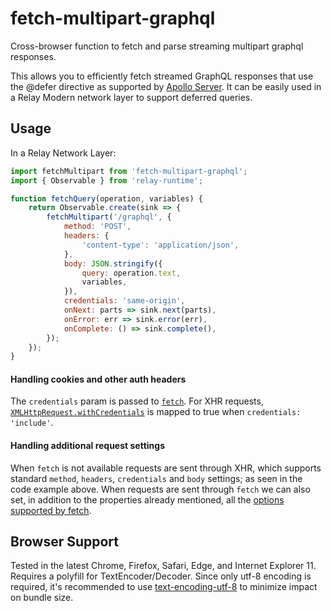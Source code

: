 # fetch-multipart-graphql

Cross-browser function to fetch and parse streaming multipart graphql responses.

This allows you to efficiently fetch streamed GraphQL responses that use the @defer directive as supported by [Apollo Server](https://blog.apollographql.com/introducing-defer-in-apollo-server-f6797c4e9d6e). It can be easily used in a Relay Modern network layer to support deferred queries.

## Usage

In a Relay Network Layer:

```javascript
import fetchMultipart from 'fetch-multipart-graphql';
import { Observable } from 'relay-runtime';

function fetchQuery(operation, variables) {
    return Observable.create(sink => {
        fetchMultipart('/graphql', {
            method: 'POST',
            headers: {
                'content-type': 'application/json',
            },
            body: JSON.stringify({
                query: operation.text,
                variables,
            }),
            credentials: 'same-origin',
            onNext: parts => sink.next(parts),
            onError: err => sink.error(err),
            onComplete: () => sink.complete(),
        });
    });
}
```

#### Handling cookies and other auth headers

The `credentials` param is passed to [`fetch`](https://developer.mozilla.org/en-US/docs/Web/API/WindowOrWorkerGlobalScope/fetch#Parameters). For XHR requests, [`XMLHttpRequest.withCredentials`](https://developer.mozilla.org/en-US/docs/Web/API/XMLHttpRequest/withCredentials) is mapped to true when `credentials: 'include'`.

#### Handling additional request settings

When `fetch` is not available requests are sent through XHR, which supports standard `method`, `headers`, `credentials` and `body` settings; as seen in the code example above. 
When requests are sent through `fetch` we can also set, in addition to the properties already mentioned, all the [options supported by fetch](https://developer.mozilla.org/en-US/docs/Web/API/fetch#options).

## Browser Support

Tested in the latest Chrome, Firefox, Safari, Edge, and Internet Explorer 11. Requires a polyfill for TextEncoder/Decoder. Since only utf-8 encoding is required, it's recommended to use [text-encoding-utf-8](https://www.npmjs.com/package/text-encoding-utf-8) to minimize impact on bundle size.
